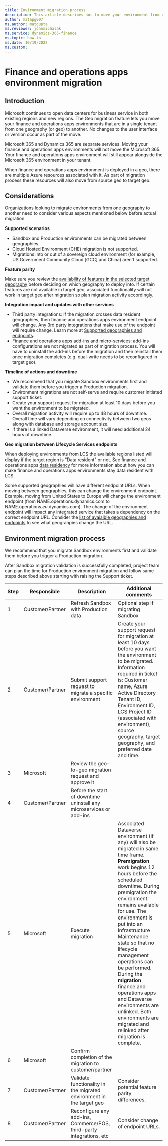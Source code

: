 ```yaml
---
title: Environment migration process
description: This article describes hot to move your environment from one geography to another.
author: matapg007
ms.author: matgupta
ms.reviewer: johnmichalak
ms.service: dynamics-365-finance
ms.topic: how-to
ms.date: 10/19/2022
ms.custom:
---
```


# Finance and operations apps environment migration

## Introduction

Microsoft continues to open data centers for business service in both existing regions and new regions. The Geo migration feature lets you move your finance and operations apps environments that are in a single tenant from one geography (or geo) to another. No changes to the user interface or version occur as part of the move.

Microsoft 365 and Dynamics 365 are separate services. Moving your finance and operations apps environments will not move the Microsoft 365. Your finance and operations apps environment will still appear alongside the Microsoft 365 environment in your tenant.

When finance and operations apps environment is deployed in a geo, there are multiple Azure resources associated with it. As part of migration process these resources will also move from source geo to target geo.

## Considerations
Organizations looking to migrate environments from one geography to another need to consider various aspects mentioned below before actual migration.

**Supported scenarios**

- Sandbox and Production environments can be migrated between geographies. 
- Cloud Hosted Environment (CHE) migration is not supported.
- Migrations into or out of a sovereign cloud environment (for example, US Government Community Cloud [GCC] and China) aren't supported.

**Feature parity**

Make sure you review the [availability of features in the selected target geography](deployment-options-geo.md#feature-availability-across-geographies) before deciding on which geography to deploy into. If certain features are not available in target geo, associated functionality will not work in target geo after migration so plan migration activity accordingly.

**Integration impact and updates with other services**

- Third party integrations: If the migration crosses data resident geographies, then finance and operations apps environment endpoint will change. Any 3rd party integrations that make use of the endpoint will require change. Learn more at [Supported geographies and endpoints](deployment-options-geo.md#supported-geographies-and-endpoints).
- Finance and operations apps add-ins and micro-services: add-ins configurations are not migrated as part of migration process. You will have to uninstall the add-ins before the migration and then reinstall them once migration completes (e.g. dual-write needs to be reconfigured in target geo).

**Timeline of actions and downtime**

- We recommend that you migrate Sandbox environments first and validate them before you trigger a Production migration.
- Environment migrations are not self-serve and require customer initiated support ticket.
- Create your support request for migration at least 10 days before you want the environment to be migrated.
- Overall migration activity will require up to 48 hours of downtime. Overall time will vary depending on connectivity between two geos along with database and storage account size.
- If there is a linked Dataverse environment, it will need additional 24 hours of downtime.

**Geo migration between Lifecycle Services endpoints**

When deploying environments from LCS the available regions listed will display if the target region is "Data resident" or not. See finance and operations apps [data residency](deployment-options-geo.md#data-residency) for more information about how you can make finance and operations apps environments stay data resident with LCS. 

Some supported geographies will have different endpoint URLs. When moving between geographies, this can change the environment endpoint. Example, moving from United States to Europe will change the environment endpoint (from NAME.operations.dynamics.com to NAME.operations._eu_.dynamics.com). The change of the environment endpoint will impact any integrated service that takes a dependency on the correct endpoint URL. Consider the [list of avaialble geographies and endpoints](deployment-options-geo.md#supported-geographies-and-endpoints) to see what geograhpies change the URL. 

## Environment migration process

We recommend that you migrate Sandbox environments first and validate them before you trigger a Production migration.

After Sandbox migration validation is successfully completed, project team can plan the time for Production environment migration and follow same steps described above starting with raising the Support ticket. 

| **Step** | **Responsible** | **Description** | **Additional comments** |
|------|-------------|-------------|---------------------|
|1|Customer/Partner|Refresh Sandbox with Production data|Optional step if migrating Sandbox|
|2|Customer/Partner|Submit support request to migrate a specific environment|Create your support request for migration at least 10 days before you want the environment to be migrated. Information required in ticket is: Customer name, Azure Active Directory Tenant ID, Environment ID, LCS Project ID (associated with environment), source geography, target geography, and preferred date and time.|
|3|Microsoft|Review the geo-to-geo migration request and approve it||
|4|Customer/Partner|Before the start of downtime uninstall any microservices or add-ins||
|5|Microsoft|Execute migration|Associated Dataverse environment (if any) will also be migrated in same time frame. **Premigration** work begins 12 hours before the scheduled downtime. During premigration the environment remains available for use. The environment is put into an Infrastructure Maintenance state so that no lifecycle management operations can be performed. During the **migration** finance and operations apps and Dataverse environments are unlinked. Both environments are migrated and relinked after migration is complete.|
|6|Microsoft|Confirm completion of the migration to customer/partner||
|7|Customer/Partner|Validate functionality in the migrated environment in the target geo|Consider potential feature parity differences.|
|8|Customer/Partner|Reconfigure any add-ins, Commerce/POS, third-party integrations, etc|Consider change of endpoint URLs.|
